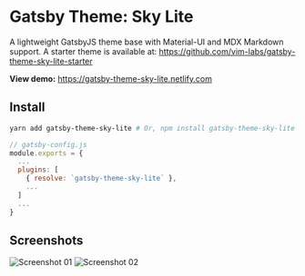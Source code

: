 # Gatsby Theme: Sky Lite

A lightweight GatsbyJS theme base with Material-UI and MDX Markdown support. A starter theme is available at: https://github.com/vim-labs/gatsby-theme-sky-lite-starter

**View demo:**
https://gatsby-theme-sky-lite.netlify.com

## Install

```bash
yarn add gatsby-theme-sky-lite # Or, npm install gatsby-theme-sky-lite
```

```js
// gatsby-config.js
module.exports = {
  ...
  plugins: [
    { resolve: `gatsby-theme-sky-lite` },
    ...
  ]
  ...
}
```

## Screenshots

![Screenshot 01](https://user-images.githubusercontent.com/25379378/69492728-f6e0e200-0e5a-11ea-9601-4d76414a792e.png)
![Screenshot 02](https://user-images.githubusercontent.com/25379378/69492729-f6e0e200-0e5a-11ea-9508-94c69dff22e8.png)
